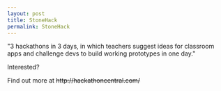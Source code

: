 ```yaml
---
layout: post
title: StoneHack
permalink: StoneHack
---
```


"3 hackathons in 3 days, in which teachers suggest ideas for classroom apps and challenge devs to build working prototypes in one day."

Interested?

Find out more at ~~http&#58;&#47;&#47;hackathoncentral.com/~~
